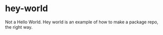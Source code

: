 # hey-world
Not a Hello World. Hey world is an example of how to make a package repo, the right way.

